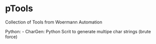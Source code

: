 # pTools
Collection of Tools from Woermann Automation

Python:
	- CharGen: Python Scrit to generate multipe char strings (brute force)

